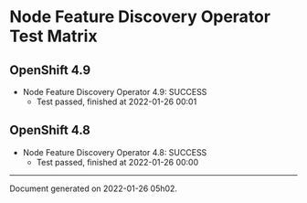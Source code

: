 
Node Feature Discovery Operator Test Matrix
===========================================

OpenShift 4.9
-------------



* Node Feature Discovery Operator 4.9: SUCCESS
  - Test passed, finished at 2022-01-26 00:01

OpenShift 4.8
-------------



* Node Feature Discovery Operator 4.8: SUCCESS
  - Test passed, finished at 2022-01-26 00:00

---
Document generated on 2022-01-26 05h02.
